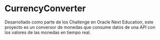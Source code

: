 # CurrencyConverter
Desarrollado como parte de los Challenge en Oracle Next Education, este proyecto es un conversor de monedas que consume datos de una API con los valores de las monedas en tiempo real.
